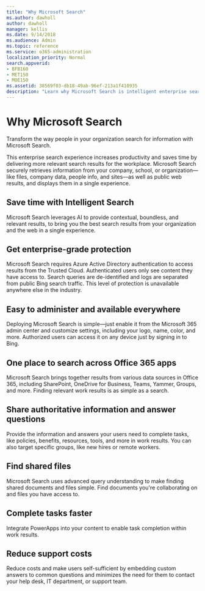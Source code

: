 ```yaml
---
title: "Why Microsoft Search"
ms.author: dawholl
author: dawholl
manager: kellis
ms.date: 9/14/2018
ms.audience: Admin
ms.topic: reference
ms.service: o365-administration
localization_priority: Normal
search.appverid:
- BFB160
- MET150
- MOE150
ms.assetid: 38569f03-db18-49ab-96ef-213a1f410935
description: "Learn why Microsoft Search is intelligent enterprise search for the modern workplace."
---
```


# Why Microsoft Search

Transform the way people in your organization search for information with Microsoft Search. 
  
This enterprise search experience increases productivity and saves time by delivering more relevant search results for the workplace. Microsoft Search securely retrieves information from your company, school, or organization—like files, company data, people info, and sites—as well as public web results, and displays them in a single experience.
  
## Save time with Intelligent Search

Microsoft Search leverages AI to provide contextual, boundless, and relevant results, to bring you the best search results from your organization and the web in a single experience.
  
## Get enterprise-grade protection

Microsoft Search requires Azure Active Directory authentication to access results from the Trusted Cloud. Authenticated users only see content they have access to. Search queries are de-identified and logs are separated from public Bing search traffic. This level of protection is unavailable anywhere else in the industry.
  
## Easy to administer and available everywhere

Deploying Microsoft Search is simple—just enable it from the Microsoft 365 admin center and customize settings, including your logo, name, color, and more. Authorized users can access it on any device just by signing in to Bing.
  
## One place to search across Office 365 apps

Microsoft Search brings together results from various data sources in Office 365, including SharePoint, OneDrive for Business, Teams, Yammer, Groups, and more. Finding relevant work results is as simple as a search.
  
## Share authoritative information and answer questions

Provide the information and answers your users need to complete tasks, like policies, benefits, resources, tools, and more in work results. You can also target specific groups, like new hires or remote workers.
  
## Find shared files

Microsoft Search uses advanced query understanding to make finding shared documents and files simple. Find documents you're collaborating on and files you have access to. 
  
## Complete tasks faster

Integrate PowerApps into your content to enable task completion within work results.
  
## Reduce support costs

Reduce costs and make users self-sufficient by embedding custom answers to common questions and minimizes the need for them to contact your help desk, IT department, or support team.
  

